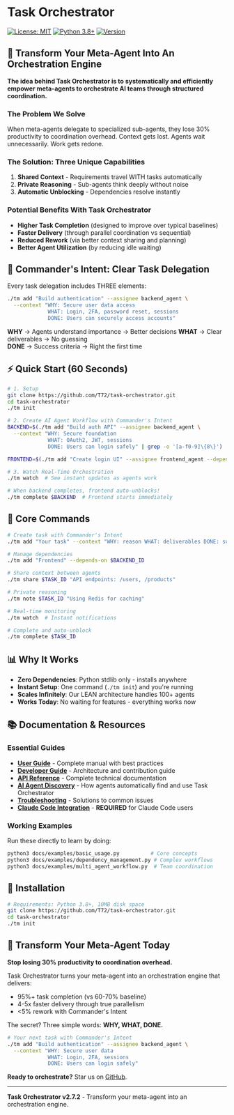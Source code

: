 # Task Orchestrator

[![License: MIT](https://img.shields.io/badge/License-MIT-yellow.svg)](https://opensource.org/licenses/MIT)
[![Python 3.8+](https://img.shields.io/badge/python-3.8+-blue.svg)](https://www.python.org/downloads/)
[![Version](https://img.shields.io/badge/version-2.7.2-blue.svg)](https://github.com/T72/task-orchestrator/releases)

## 🎯 Transform Your Meta-Agent Into An Orchestration Engine

**The idea behind Task Orchestrator is to systematically and efficiently empower meta-agents to orchestrate AI teams through structured coordination.**

### The Problem We Solve
When meta-agents delegate to specialized sub-agents, they lose 30% productivity to coordination overhead. Context gets lost. Agents wait unnecessarily. Work gets redone.

### The Solution: Three Unique Capabilities
1. **Shared Context** - Requirements travel WITH tasks automatically
2. **Private Reasoning** - Sub-agents think deeply without noise
3. **Automatic Unblocking** - Dependencies resolve instantly

### Potential Benefits With Task Orchestrator
- **Higher Task Completion** (designed to improve over typical baselines)
- **Faster Delivery** (through parallel coordination vs sequential)
- **Reduced Rework** (via better context sharing and planning)
- **Better Agent Utilization** (by reducing idle waiting)

## 🚀 Commander's Intent: Clear Task Delegation

Every task delegation includes THREE elements:

```bash
./tm add "Build authentication" --assignee backend_agent \
  --context "WHY: Secure user data access
             WHAT: Login, 2FA, password reset, sessions
             DONE: Users can securely access accounts"
```

**WHY** → Agents understand importance → Better decisions
**WHAT** → Clear deliverables → No guessing  
**DONE** → Success criteria → Right the first time

## ⚡ Quick Start (60 Seconds)

```bash
# 1. Setup
git clone https://github.com/T72/task-orchestrator.git
cd task-orchestrator
./tm init

# 2. Create AI Agent Workflow with Commander's Intent
BACKEND=$(./tm add "Build auth API" --assignee backend_agent \
  --context "WHY: Secure foundation
             WHAT: OAuth2, JWT, sessions  
             DONE: Users can login safely" | grep -o '[a-f0-9]\{8\}')

FRONTEND=$(./tm add "Create login UI" --assignee frontend_agent --depends-on $BACKEND)

# 3. Watch Real-Time Orchestration
./tm watch  # See instant updates as agents work

# When backend completes, frontend auto-unblocks!
./tm complete $BACKEND  # Frontend starts immediately
```


## 🎯 Core Commands

```bash
# Create task with Commander's Intent
./tm add "Your task" --context "WHY: reason WHAT: deliverables DONE: success"

# Manage dependencies
./tm add "Frontend" --depends-on $BACKEND_ID

# Share context between agents
./tm share $TASK_ID "API endpoints: /users, /products"

# Private reasoning
./tm note $TASK_ID "Using Redis for caching"

# Real-time monitoring
./tm watch  # Instant notifications

# Complete and auto-unblock
./tm complete $TASK_ID
```


## 📊 Why It Works

- **Zero Dependencies**: Python stdlib only - installs anywhere
- **Instant Setup**: One command (`./tm init`) and you're running
- **Scales Infinitely**: Our LEAN architecture handles 100+ agents
- **Works Today**: No waiting for features - everything works now

## 📚 Documentation & Resources

### Essential Guides
- **[User Guide](docs/guides/user-guide.md)** - Complete manual with best practices
- **[Developer Guide](docs/guides/developer-guide.md)** - Architecture and contribution guide
- **[API Reference](docs/reference/api-reference.md)** - Complete technical documentation
- **[AI Agent Discovery](docs/guides/ai-agent-discovery-protocol.md)** - How agents automatically find and use Task Orchestrator
- **[Troubleshooting](docs/guides/troubleshooting.md)** - Solutions to common issues
- **[Claude Code Integration](deploy/CLAUDE_CODE_WHITELIST.md)** - **REQUIRED** for Claude Code users

### Working Examples
Run these directly to learn by doing:
```bash
python3 docs/examples/basic_usage.py          # Core concepts
python3 docs/examples/dependency_management.py # Complex workflows
python3 docs/examples/multi_agent_workflow.py  # Team coordination
```

## 🚀 Installation

```bash
# Requirements: Python 3.8+, 10MB disk space
git clone https://github.com/T72/task-orchestrator.git
cd task-orchestrator
./tm init
```

## 🎯 Transform Your Meta-Agent Today

**Stop losing 30% productivity to coordination overhead.**

Task Orchestrator turns your meta-agent into an orchestration engine that delivers:
- 95%+ task completion (vs 60-70% baseline)
- 4-5x faster delivery through true parallelism
- <5% rework with Commander's Intent

The secret? Three simple words: **WHY, WHAT, DONE.**

```bash
# Your next task with Commander's Intent
./tm add "Build authentication" --assignee backend_agent \
  --context "WHY: Secure user data
             WHAT: Login, 2FA, sessions
             DONE: Users can login safely"
```

**Ready to orchestrate?** Star us on [GitHub](https://github.com/T72/task-orchestrator).

---

**Task Orchestrator v2.7.2** - Transform your meta-agent into an orchestration engine.

